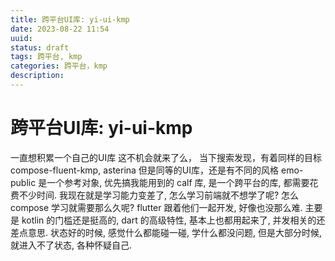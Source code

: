 ```yaml
---
title: 跨平台UI库: yi-ui-kmp
date: 2023-08-22 11:54
uuid: 
status: draft
tags: 跨平台, kmp
categories: 跨平台，kmp
description: 
---
```


# 跨平台UI库: yi-ui-kmp

一直想积累一个自己的UI库
这不机会就来了么，
当下搜索发现，有着同样的目标 compose-fluent-kmp, asterina
但是同等的UI库，还是有不同的风格
emo-public 是一个参考对象, 优先搞我能用到的
calf 库, 是一个跨平台的库, 都需要花费不少时间. 
我现在就是学习能力变差了, 怎么学习前端就不想学了呢? 怎么 compose 学习就需要那么久呢? 
flutter 跟着他们一起开发, 好像也没那么难. 
主要是 kotlin 的门槛还是挺高的, dart 的高级特性, 基本上也都用起来了, 并发相关的还差点意思.
状态好的时候, 感觉什么都能碰一碰, 学什么都没问题, 但是大部分时候, 就进入不了状态, 各种怀疑自己. 


# 
